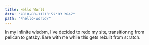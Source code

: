 ```yaml
---
title: Hello World
date: "2018-03-11T13:52:03.284Z"
path: "/hello-world/"
---
```


In my infinite wisdom, I've decided to redo my site, transitioning from pelican to gatsby. Bare with me while this gets rebuilt from scratch.